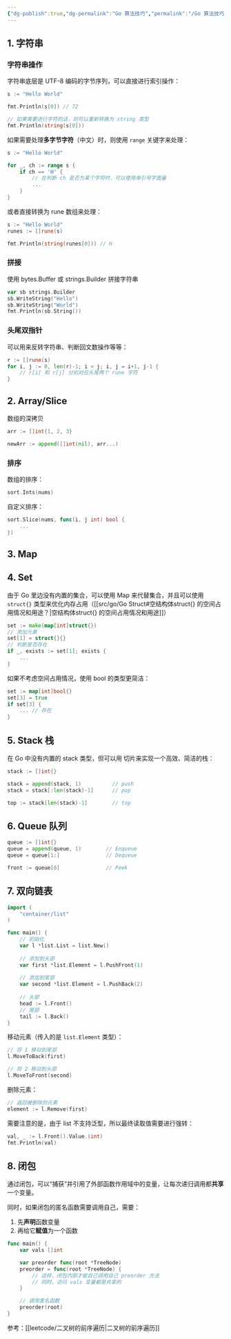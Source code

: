 ```yaml
---
{"dg-publish":true,"dg-permalink":"Go 算法技巧","permalink":"/Go 算法技巧/"}
---
```




## 1. 字符串

### 字符串操作

字符串底层是 UTF-8 编码的字节序列，可以直接进行索引操作：

```go
s := "Hello World"

fmt.Println(s[0]) // 72

// 如果需要进行字符的话，则可以重新转换为 string 类型
fmt.Println(string(s[0]))
```

如果需要处理**多字节字符**（中文）时，则使用 `range` 关键字来处理：

```go
s := "Hello World"

for _, ch := range s {
	if ch == 'H' {
		// 在判断 ch 是否为某个字符时，可以使用单引号字面量
		...
	}
}
```

或者直接转换为 rune 数组来处理：

```go
s := "Hello World"
runes := []rune(s)

fmt.Println(string(runes[0])) // H
```

### 拼接

使用 bytes.Buffer 或 strings.Builder 拼接字符串

```go
var sb strings.Builder
sb.WriteString("Hello")
sb.WriteString("World")
fmt.Println(sb.String())
```

### 头尾双指针

可以用来反转字符串、判断回文数操作等等：

```go
r := []rune(s)
for i, j := 0, len(r)-1; i < j; i, j = i+1, j-1 {
	// r[i] 和 r[j] 分别对应头尾两个 rune 字符
}
```

## 2. Array/Slice

数组的深拷贝

```go
arr := []int{1, 2, 3}

newArr := append([]int(nil), arr...)
```

### 排序

数组的排序：

```go
sort.Ints(nums)
```

自定义排序：

```go
sort.Slice(nums, func(i, j int) bool {
	...
})
```

## 3. Map

## 4. Set

由于 Go 里边没有内置的集合，可以使用 Map 来代替集合，并且可以使用 `struct{}` 类型来优化内存占用（[[src/go/Go Struct#空结构体struct{} 的空间占用情况和用途？\|空结构体struct{} 的空间占用情况和用途]]）

```go
set := make(map[int]struct{})
// 添加元素
set[1] = struct{}{}
// 判断是否存在
if _, exists := set[1]; exists {
	...
}
```

如果不考虑空间占用情况，使用 bool 的类型更简洁：

```go
set := map[int]bool{}
set[3] = true
if set[3] {
	... // 存在
}
```

## 5. Stack 栈

在 Go 中没有内置的 stack 类型，但可以用 切片来实现一个高效、简洁的栈：

```go
stack := []int{}

stack = append(stack, 1)          // push
stack = stack[:len(stack)-1]      // pop

top := stack[len(stack)-1]        // top
```

## 6. Queue 队列

```go
queue := []int{}
queue = append(queue, 1)        // Enqueue
queue = queue[1:]               // Dequeue

front := queue[0]               // Peek
```

## 7. 双向链表


```go
import (
	"container/list"
)

func main() {
	// 初始化
	var l *list.List = list.New()
	
	// 添加到头部
	var first *list.Element = l.PushFront(1)
	
	// 添加到尾部
	var second *list.Element = l.PushBack(2)
	
	// 头部
	head := l.Front()
	// 尾部
	tail := l.Back()
}
```

移动元素（传入的是 `list.Element` 类型）：

```go
// 将 1 移动到尾部
l.MoveToBack(first)

// 将 2 移动到头部
l.MoveToFront(second)
```

删除元素：

```go
// 返回被删除的元素
element := l.Remove(first)
```

需要注意的是，由于 list 不支持泛型，所以最终读取值需要进行强转：

```go
val, _ := l.Front().Value.(int)
fmt.Println(val)
```

## 8. 闭包

通过闭包，可以“捕获”并引用了外部函数作用域中的变量，让每次递归调用都**共享**一个变量。

同时，如果闭包的匿名函数需要调用自己，需要：
1. 先**声明**函数变量
2. 再给它**赋值**为一个函数

```go
func main() {
	var vals []int

	var preorder func(root *TreeNode)
	preorder = func(root *TreeNode) { 
		// 这样，闭包内部才能自己调用自己 preorder 方法
		// 同时，访问 vals 变量都是共享的
	}

	// 调用匿名函数
	preorder(root)
}
```

参考：[[leetcode/二叉树的前序遍历\|二叉树的前序遍历]]